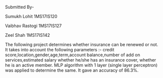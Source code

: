 Submitted By-

Sumukh Lohit    1MS17IS120

Vaibhav Rastogi 1MS17IS127

Zeel Shah       1MS17IS142

The following project determines whether insurance can be renewed or not.
It takes into account the following parameters :- credit score,location,gender,age,term,account balance,number of add on services,estimated salary whether he/she has an insurance cover, whether he is an active member.
MLP algorithm  with 1 layer (single layer perceptron) was applied to determine the same.
It gave an accuracy of 86.3%.
